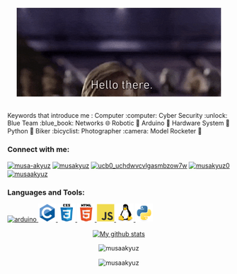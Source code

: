 <p align="center">
    <img src="./images/hellothere.gif" alt="Hello there">
</p>

<br>
    Keywords that introduce me : 
    Computer :computer: 
    Cyber Security :unlock:
    Blue Team :blue_book:
    Networks 🌐
    Robotic 🤖
    Arduino 🔌
    Hardware System 🧰
    Python 🐍
    Biker :bicyclist: 
    Photographer :camera: 
    Model Rocketer 🚀
    
</br>


<h3 align="left">Connect with me:</h3>
<p align="left">
<a href="https://linkedin.com/in/musa-akyuz" target="blank"><img align="center" src="https://raw.githubusercontent.com/rahuldkjain/github-profile-readme-generator/master/src/images/icons/Social/linked-in-alt.svg" alt="musa-akyuz" height="30" width="40" /></a>
<a href="https://instagram.com/musakyuz" target="blank"><img align="center" src="https://raw.githubusercontent.com/rahuldkjain/github-profile-readme-generator/master/src/images/icons/Social/instagram.svg" alt="musakyuz" height="30" width="40" /></a>
<a href="https://www.youtube.com/c/ucb0_uchdwvcvlgasmbzow7w" target="blank"><img align="center" src="https://raw.githubusercontent.com/rahuldkjain/github-profile-readme-generator/master/src/images/icons/Social/youtube.svg" alt="ucb0_uchdwvcvlgasmbzow7w" height="30" width="40" /></a>
<a href="https://www.hackerrank.com/musakyuz0" target="blank"><img align="center" src="https://raw.githubusercontent.com/rahuldkjain/github-profile-readme-generator/master/src/images/icons/Social/hackerrank.svg" alt="musakyuz0" height="30" width="40" /></a>
<a href="https://www.leetcode.com/musaakyuz" target="blank"><img align="center" src="https://raw.githubusercontent.com/rahuldkjain/github-profile-readme-generator/master/src/images/icons/Social/leet-code.svg" alt="musaakyuz" height="30" width="40" /></a>
</p>

<h3 align="left">Languages and Tools:</h3>
<p align="left"> <a href="https://www.arduino.cc/" target="_blank" rel="noreferrer"> <img src="https://cdn.worldvectorlogo.com/logos/arduino-1.svg" alt="arduino" width="40" height="40"/> </a> <a href="https://www.cprogramming.com/" target="_blank" rel="noreferrer"> <img src="https://raw.githubusercontent.com/devicons/devicon/master/icons/c/c-original.svg" alt="c" width="40" height="40"/> </a> <a href="https://www.w3schools.com/css/" target="_blank" rel="noreferrer"> <img src="https://raw.githubusercontent.com/devicons/devicon/master/icons/css3/css3-original-wordmark.svg" alt="css3" width="40" height="40"/> </a> <a href="https://www.w3.org/html/" target="_blank" rel="noreferrer"> <img src="https://raw.githubusercontent.com/devicons/devicon/master/icons/html5/html5-original-wordmark.svg" alt="html5" width="40" height="40"/> </a> <a href="https://developer.mozilla.org/en-US/docs/Web/JavaScript" target="_blank" rel="noreferrer"> <img src="https://raw.githubusercontent.com/devicons/devicon/master/icons/javascript/javascript-original.svg" alt="javascript" width="40" height="40"/> </a> <a href="https://www.linux.org/" target="_blank" rel="noreferrer"> <img src="https://raw.githubusercontent.com/devicons/devicon/master/icons/linux/linux-original.svg" alt="linux" width="40" height="40"/> </a> <a href="https://www.python.org" target="_blank" rel="noreferrer"> <img src="https://raw.githubusercontent.com/devicons/devicon/master/icons/python/python-original.svg" alt="python" width="40" height="40"/> </a> </p>



<div align="center">
    <div>
        <p>
        <a href="https://github.com/anuraghazra/github-readme-stats"><img align="center" src="https://github-readme-stats.vercel.app/api?username=MusaAkyuz&show_icons=true&include_all_commits=true&theme=dark&hide_border=false" alt="My github stats" /></a>
        </p>
    </div>
    <div>
        <p align="center"><img align="center" src="https://github-readme-stats.vercel.app/api/top-langs?username=musaakyuz&theme=dark&show_icons=true&locale=en&layout=compact" alt="musaakyuz" /></p>
        <p align="center"><img align="center" src="https://github-readme-streak-stats.herokuapp.com/?user=musaakyuz&theme=dark" alt="musaakyuz" /></p>
    </div>
</div>
